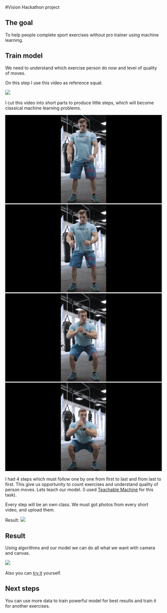 #Vision Hackathon project

## The goal
To help people complete sport exercises without pro trainer using machine learning.

## Train model
We need to understand which exercise person do now and level of quality of moves.

On this step I use this video as reference squat.

![](./media/example.gif)
 
I cut this video into short parts to produce little steps, which will become  classical machine learning problems.

![](./media/1_step.gif)
![](./media/2_step.gif)
![](./media/3_step.gif)
![](./media/4_step.gif)

I had 4 steps which must follow one by one from first to last and from last to first. This give us opportunity to count exercises and understand quality of person moves.
Lets teach our model. (I used [Teachable Machine](https://teachablemachine.withgoogle.com) for this task). 

Every step will be an own class. We must got photos from every short video, and upload them. 

Result: 
![](./media/teached_model.gif)

## Result
Using algorithms and our model we can do all what we want with camera and canvas.

![](./media/result.gif) 

Also you can [try it](https://koobi33.github.io/visionHack/) yourself.

## Next steps
You can use more data to train powerful model for best results and train it for another exercises.  



